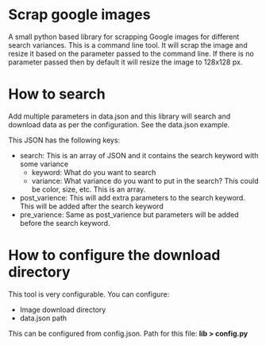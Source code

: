 # Scrap google images
A small python based library for scrapping Google images for different search variances. This is a command line tool. It will scrap the image and resize it based on the parameter passed to the command line. If there is no parameter passed then by default it will resize the image to 128x128 px.

# How to search
Add multiple parameters in data.json and this library will search and download data as per the configuration. See the data.json example.

This JSON has the following keys:
- search: This is an array of JSON and it contains the search keyword with some variance 
  - keyword: What do you want to search
  - variance: What variance do you want to put in the search? This could be color, size, etc. This is an array.
- post_varience: This will add extra parameters to the search keyword. This will be added after the search keyword
- pre_varience: Same as post_varience but parameters will be added before the search keyword.

# How to configure the download directory
This tool is very configurable. 
You can configure:
- Image download directory
- data.json path

This can be configured from config.json. 
Path for this file: **lib > config.py**

